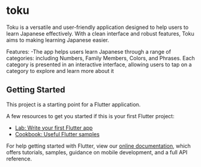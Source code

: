 # toku

Toku is a versatile and user-friendly application designed to help users to learn Japanese effectively. With a clean interface and robust features, Toku aims to making learning Japanese easier.

Features:
-The app helps users learn Japanese through a range of categories:
          including Numbers, Family Members, Colors, and Phrases. Each category is presented in an interactive interface, allowing users to tap on a category to explore and learn more about it

## Getting Started

This project is a starting point for a Flutter application.

A few resources to get you started if this is your first Flutter project:

- [Lab: Write your first Flutter app](https://flutter.dev/docs/get-started/codelab)
- [Cookbook: Useful Flutter samples](https://flutter.dev/docs/cookbook)

For help getting started with Flutter, view our
[online documentation](https://flutter.dev/docs), which offers tutorials,
samples, guidance on mobile development, and a full API reference.
